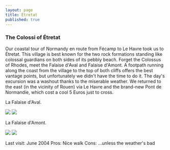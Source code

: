 ```yaml
---
layout: page
title: Étretat
published: true
---
```

<h3>The Colossi of Étretat</h3>

Our coastal tour of Normandy en route from Fécamp to Le Havre took us to Étretat. This village is best known for the two rock formations standing like colossal guardians on both sides of its pebbly beach. Forget the Colossus of Rhodes, meet the Falaise d'Aval and Falaise d'Amont. A footpath running along the coast from the village to the top of both cliffs offers the best vantage points, but unfortunately we didn't have the time to do it. The day's excursion was a washout thanks to the miserable weather. We returned to the east (in the vicinity of Rouen) via Le Havre and the brand-new Pont de Normandie, which cost a cool 5 Euros just to cross.

La Falaise d'Aval.

<img src="http://www.yentran.org/blog/wp-content/uploads/2012/08/IMG_8812.jpg" />

<img src="http://www.yentran.org/blog/wp-content/uploads/2012/08/EtretatRock1.jpg" />

La Falaise d'Amont.

<img src="http://www.yentran.org/blog/wp-content/uploads/2012/08/IMG_8816.jpg" />

<img src="http://www.yentran.org/blog/wp-content/uploads/2012/08/EtretatCliffEast.jpg" />

Last visit: June 2004
Pros: Nice walk
Cons: ...unless the weather's bad
